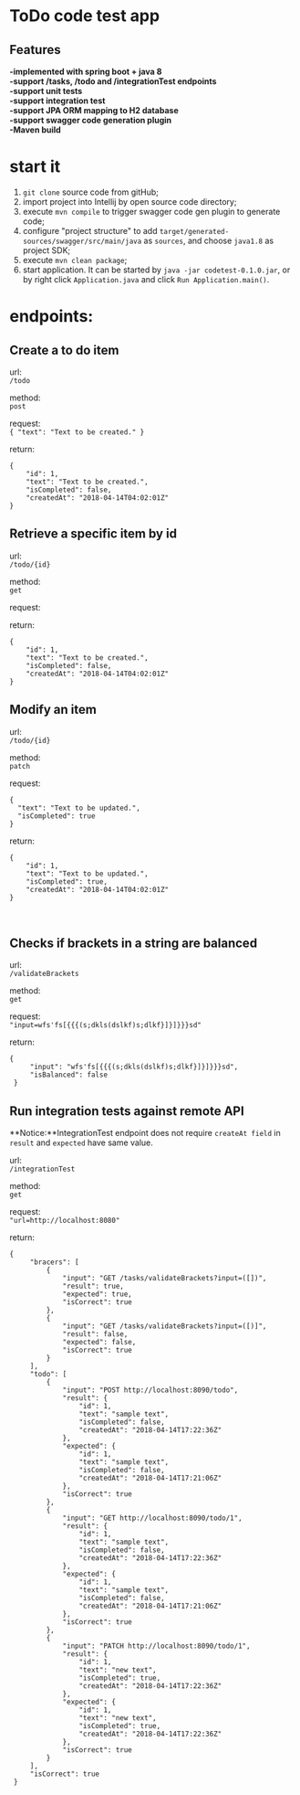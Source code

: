 # ToDo code test app #

## Features ##
  **-implemented with spring boot + java 8**<br>
  **-support /tasks, /todo and /integrationTest endpoints**<br>
  **-support unit tests**<br>
  **-support integration test**<br>
  **-support JPA ORM mapping to H2 database**<br>
  **-support swagger code generation plugin**<br>
  **-Maven build**<br>

# start it
  1. ```git clone``` source code from gitHub;
  2. import project into Intellij by open source code directory;
  3. execute ```mvn compile``` to trigger swagger code gen plugin to generate code;
  4. configure "project structure" to add ```target/generated-sources/swagger/src/main/java``` as ```sources```, and choose ```java1.8``` as project SDK;
  5. execute ```mvn clean package```;
  6. start application. It can be started by ```java -jar codetest-0.1.0.jar```, or by right click ```Application.java``` and click ```Run Application.main()```.
  
# endpoints:  

## Create a to do item
url:  <br>
`/todo`<br>

method:<br>
`post`<br>

request:<br>
`{
  "text": "Text to be created."
}`

return:
```
{
    "id": 1,
    "text": "Text to be created.",
    "isCompleted": false,
    "createdAt": "2018-04-14T04:02:01Z"
}
```

## Retrieve a specific item by id
url:<br>
`/todo/{id}`<br>

method:<br>
`get`<br>

request:<br>

return:
```
{
    "id": 1,
    "text": "Text to be created.",
    "isCompleted": false,
    "createdAt": "2018-04-14T04:02:01Z"
}
```

## Modify an item
url:<br>
`/todo/{id}`<br>

method:<br>
`patch`<br>

request:<br>
```
{
  "text": "Text to be updated.",
  "isCompleted": true
}
```

return:
```
{
    "id": 1,
    "text": "Text to be updated.",
    "isCompleted": true,
    "createdAt": "2018-04-14T04:02:01Z"
}
```
<br>

## Checks if brackets in a string are balanced
url:<br>
`/validateBrackets`<br>

method:<br>
`get`<br>

request:<br>
`"input=wfs'fs[{{{(s;dkls(dslkf)s;dlkf}]}]}}}sd"`<br>

return:
```
{
     "input": "wfs'fs[{{{(s;dkls(dslkf)s;dlkf}]}]}}}sd",
     "isBalanced": false
 }
```

## Run integration tests against remote API
**Notice:**IntegrationTest endpoint does not require ```createAt field``` in ```result``` and ```expected``` have same value.<br>

url:<br>
`/integrationTest`<br>

method:<br>
`get`<br>

request:<br>
`"url=http://localhost:8080"`<br>

return:<br>
```
{
     "bracers": [
         {
             "input": "GET /tasks/validateBrackets?input=([])",
             "result": true,
             "expected": true,
             "isCorrect": true
         },
         {
             "input": "GET /tasks/validateBrackets?input=([)]",
             "result": false,
             "expected": false,
             "isCorrect": true
         }
     ],
     "todo": [
         {
             "input": "POST http://localhost:8090/todo",
             "result": {
                 "id": 1,
                 "text": "sample text",
                 "isCompleted": false,
                 "createdAt": "2018-04-14T17:22:36Z"
             },
             "expected": {
                 "id": 1,
                 "text": "sample text",
                 "isCompleted": false,
                 "createdAt": "2018-04-14T17:21:06Z"
             },
             "isCorrect": true
         },
         {
             "input": "GET http://localhost:8090/todo/1",
             "result": {
                 "id": 1,
                 "text": "sample text",
                 "isCompleted": false,
                 "createdAt": "2018-04-14T17:22:36Z"
             },
             "expected": {
                 "id": 1,
                 "text": "sample text",
                 "isCompleted": false,
                 "createdAt": "2018-04-14T17:21:06Z"
             },
             "isCorrect": true
         },
         {
             "input": "PATCH http://localhost:8090/todo/1",
             "result": {
                 "id": 1,
                 "text": "new text",
                 "isCompleted": true,
                 "createdAt": "2018-04-14T17:22:36Z"
             },
             "expected": {
                 "id": 1,
                 "text": "new text",
                 "isCompleted": true,
                 "createdAt": "2018-04-14T17:22:36Z"
             },
             "isCorrect": true
         }
     ],
     "isCorrect": true
 }
```